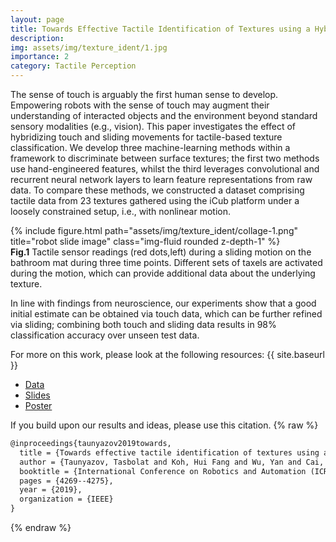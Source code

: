 ```yaml
---
layout: page
title: Towards Effective Tactile Identification of Textures using a Hybrid Touch Approach
description: 
img: assets/img/texture_ident/1.jpg
importance: 2
category: Tactile Perception
---
```


The sense of touch is arguably the first human sense to develop. Empowering robots with the sense of touch may augment their understanding of interacted objects and the environment beyond standard sensory modalities (e.g., vision). This paper investigates the effect of hybridizing touch and sliding movements for tactile-based texture classification. We develop three machine-learning methods within a framework to discriminate between surface textures; the first two methods use hand-engineered features, whilst the third leverages convolutional and recurrent neural network layers to learn feature representations from raw data. To compare these methods, we constructed a dataset comprising tactile data from 23 textures gathered using the iCub platform under a loosely constrained setup, i.e., with nonlinear motion. 

<div class="row justify-content-sm-center">
    <div class="col-sm mt-3 mt-md-0">
        {% include figure.html path="assets/img/texture_ident/collage-1.png" title="robot slide image" class="img-fluid rounded z-depth-1" %}
    </div>
</div>
<div class="caption">
    <strong>Fig.1</strong> Tactile sensor readings (red dots,left) during a sliding motion on the bathroom mat during three time points. Different sets of taxels are activated during the motion, which can provide additional data about the underlying texture.
</div>

In line with findings from neuroscience, our experiments show that a good initial estimate can be obtained via touch data, which can be further refined via sliding; combining both touch and sliding data results in 98% classification accuracy over unseen test data. 

For more on this work, please look at the following resources: {{ site.baseurl }}

<ul>
<li><a href="https://github.com/clear-nus/TactileLearning" target="_blank">Data</a></li>
<li><a href="{{ page.baseurl }}/assets/pdf/presentation_ICRA2019.pdf" target="_blank">Slides</a></li>
<li><a href="{{ page.baseurl }}assets/pdf/poster_ICRA2019.pdf" target="_blank">Poster</a></li>
</ul>

If you build upon our results and ideas, please use this citation.
{% raw %}
```html
@inproceedings{taunyazov2019towards,
  title = {Towards effective tactile identification of textures using a hybrid touch approach},
  author = {Taunyazov, Tasbolat and Koh, Hui Fang and Wu, Yan and Cai, Caixia and Soh, Harold},
  booktitle = {International Conference on Robotics and Automation (ICRA)},
  pages = {4269--4275},
  year = {2019},
  organization = {IEEE}
}


```
{% endraw %}

